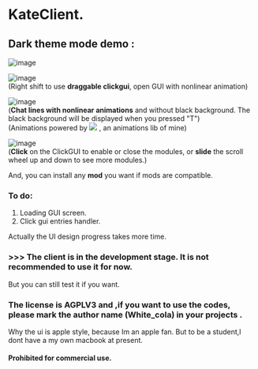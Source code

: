   # KateClient.
## Dark theme mode demo  :       
![image](https://user-images.githubusercontent.com/47351250/161268871-2dea5bf0-0008-4575-a8c9-0e26c3e9278b.png)     

![image](https://user-images.githubusercontent.com/47351250/162381660-e52d3066-50ec-45aa-961e-829892c7d0b6.png)         
(Right shift to use **draggable clickgui**, open GUI with nonlinear animation)  

![image](https://user-images.githubusercontent.com/47351250/161271248-21d89261-a13d-4aae-8d6e-23650dd0fcc8.png)    
(**Chat lines with nonlinear animations** and without black background. The black background will be displayed when you pressed "T")   
(Animations powered by [![](https://img.shields.io/badge/itscola-AnimationLib-blue.svg)](https://github.com/itscola/AnimationLib)   , an animations lib of mine)

![image](https://user-images.githubusercontent.com/47351250/162402156-229f99cd-4059-4e38-9063-1d6f5d3b3e10.png)    
(**Click** on the ClickGUI to enable or close the modules, or **slide** the scroll wheel up and down to see more modules.)


And, you can install any **mod** you want if mods are compatible.

### To do:
1. Loading GUI screen.   
2. Click gui entries handler.

Actually the UI design progress takes more time.

### >>> The client is in the development stage. It is not recommended to use it for now.
But you can still test it if you want.

### The license is AGPLV3 and ,if you want to use the codes, please mark the author name (White_cola) in your projects .
Why the ui is apple style, because Im an apple fan.   But to be a student,I dont have a my own macbook at present.       

#### Prohibited for commercial use.
